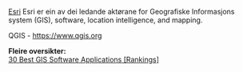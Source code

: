


<A HREF='https://www.esri.com '>Esri</A>  Esri er ein av dei ledande aktørane for Geografiske Informasjons system (GIS), software, location intelligence, and mapping. <BR>



QGIS - https://www.qgis.org<BR>


  <B>Fleire oversikter:</B><BR>
<A HREF ='https://gisgeography.com/best-gis-software/'>30 Best GIS Software Applications [Rankings]</A><BR>
